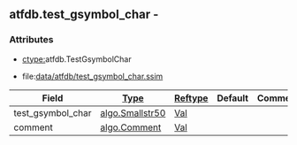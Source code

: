 ## atfdb.test_gsymbol_char -


### Attributes
<a href="#attributes"></a>
<!-- dev.mdmark  mdmark:MDSECTION  state:BEG_AUTO  param:Attributes -->
* [ctype:](/txt/ssimdb/dmmeta/ctype.md)atfdb.TestGsymbolChar

* file:[data/atfdb/test_gsymbol_char.ssim](/data/atfdb/test_gsymbol_char.ssim)

|Field|[Type](/txt/ssimdb/dmmeta/ctype.md)|[Reftype](/txt/ssimdb/dmmeta/reftype.md)|Default|Comment|
|---|---|---|---|---|
|test_gsymbol_char|[algo.Smallstr50](/txt/protocol/algo/README.md#algo-smallstr50)|[Val](/txt/exe/amc/reftypes.md#val)|||
|comment|[algo.Comment](/txt/protocol/algo/Comment.md)|[Val](/txt/exe/amc/reftypes.md#val)|||

<!-- dev.mdmark  mdmark:MDSECTION  state:END_AUTO  param:Attributes -->

